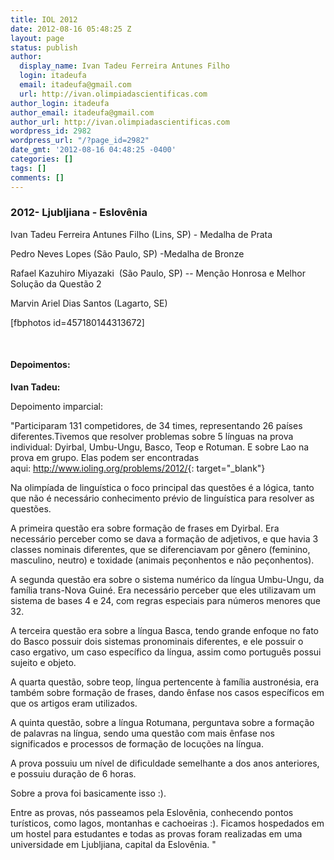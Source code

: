 ```yaml
---
title: IOL 2012
date: 2012-08-16 05:48:25 Z
layout: page
status: publish
author:
  display_name: Ivan Tadeu Ferreira Antunes Filho
  login: itadeufa
  email: itadeufa@gmail.com
  url: http://ivan.olimpiadascientificas.com
author_login: itadeufa
author_email: itadeufa@gmail.com
author_url: http://ivan.olimpiadascientificas.com
wordpress_id: 2982
wordpress_url: "/?page_id=2982"
date_gmt: '2012-08-16 04:48:25 -0400'
categories: []
tags: []
comments: []
---
```


### 2012- Ljubljiana - Eslovênia

  
Ivan Tadeu Ferreira Antunes Filho (Lins, SP) -&nbsp;Medalha de Prata

 Pedro Neves Lopes (São Paulo, SP) -Medalha de Bronze 

Rafael Kazuhiro Miyazaki  (São Paulo, SP) -- Menção Honrosa e Melhor Solução da Questão 2

Marvin Ariel Dias Santos (Lagarto, SE)

\[fbphotos id=457180144313672\]

 

#### Depoimentos:

  
**Ivan Tadeu:**

 Depoimento imparcial:

"Participaram 131 competidores, de 34 times, representando 26 países diferentes.Tivemos que resolver problemas sobre 5 línguas na prova individual: Dyirbal, Umbu-Ungu, Basco, Teop e Rotuman. E sobre Lao na prova em
grupo. Elas podem ser encontradas aqui: [http://www.ioling.org/problems/2012/</wbr>][1]{: target="_blank"}


 

 Na olimpíada de linguística o foco principal das questões é a lógica, tanto que não é necessário conhecimento prévio de linguística para resolver as questões.


 A primeira questão era sobre formação de frases em Dyirbal. Era necessário perceber como se dava a formação de adjetivos, e que havia 3 classes nominais diferentes, que se diferenciavam por gênero (feminino, masculino,
neutro) e toxidade (animais peçonhentos e não peçonhentos).


 

 A segunda questão era sobre o sistema numérico da língua Umbu-Ungu, da família trans-Nova Guiné. Era necessário perceber que eles utilizavam um sistema de bases 4 e 24, com regras especiais para números menores que 32.


 

 A terceira questão era sobre a língua Basca, tendo grande enfoque no fato do Basco possuir dois sistemas pronominais diferentes, e ele possuir o caso ergativo, um caso específico da língua, assim como português possui
sujeito e objeto.


 

 A quarta questão, sobre teop, língua pertencente à família austronésia, era também sobre formação de frases, dando ênfase nos casos específicos em que os artigos eram utilizados.


 

 A quinta questão, sobre a língua Rotumana, perguntava sobre a formação de palavras na língua, sendo uma questão com mais ênfase nos significados e processos de formação de locuções na língua.


 

 A prova possuiu um nível de dificuldade semelhante a dos anos anteriores, e possuiu duração de 6 horas.


 

 

 Sobre a prova foi basicamente isso :).


 

 Entre as provas, nós passeamos pela Eslovênia, conhecendo pontos turísticos, como lagos, montanhas e cachoeiras :). Ficamos hospedados em um hostel para estudantes e todas as provas foram realizadas em uma universidade
em Ljubljiana, capital da Eslovênia. "


 

[1]: http://www.ioling.org/problems/2012/
